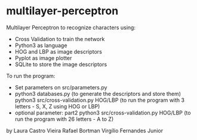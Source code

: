 # multilayer-perceptron
Multilayer Perceptron to recognize characters using:
- Cross Validation to train the network
- Python3 as language
- HOG and LBP as image descriptors
- Pyplot as image plotter
- SQLite to store the image descriptors

To run the program:

- Set parameters on src/parameters.py
- python3 databases.py (to generate the descriptors and store them)
python3 src/cross-validation.py HOG/LBP (to run the program with 3 letters - S, X, Z using HOG or LBP)
- optional parameter: part2
python3 src/cross-validation.py HOG/LBP (to run the program with 26 letters - A to Z)


by Laura Castro Vieira
Rafael Bortman
Virgílio Fernandes Junior
 

